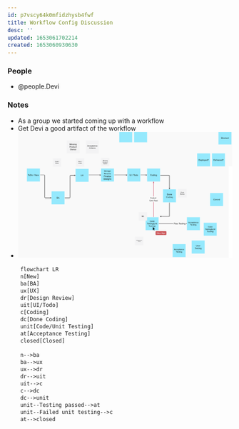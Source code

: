 ```yaml
---
id: p7vscy64k0mfidzhysb4fwf
title: Workflow Config Discussion
desc: ''
updated: 1653061702214
created: 1653060930630
---
```


### People
- @people.Devi

### Notes
- As a group we started coming up with a workflow
- Get Devi a good artifact of the workflow
- ![](/assets/images/2022-05-20-11-36-54.png)

```mermaid
    flowchart LR
    n[New]
    ba[BA]
    ux[UX]
    dr[Design Review]
    uit[UI/Todo]
    c[Coding]
    dc[Done Coding]
    unit[Code/Unit Testing]
    at[Acceptance Testing]
    closed[Closed]

    n-->ba
    ba-->ux 
    ux-->dr
    dr-->uit
    uit-->c
    c-->dc
    dc-->unit
    unit--Testing passed-->at
    unit--Failed unit testing-->c
    at-->closed

```
